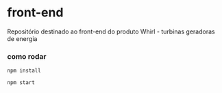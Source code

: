 # front-end
Repositório destinado ao front-end do produto Whirl - turbinas geradoras de energia


### como rodar 

```
npm install
```

```
npm start
```